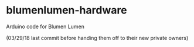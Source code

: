 blumenlumen-hardware
====================

Arduino code for Blumen Lumen

(03/29/18 last commit before handing them off to their new private owners)
